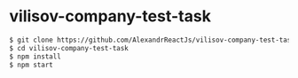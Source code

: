# vilisov-company-test-task


```sh
$ git clone https://github.com/AlexandrReactJs/vilisov-company-test-task
$ cd vilisov-company-test-task
$ npm install
$ npm start
```
